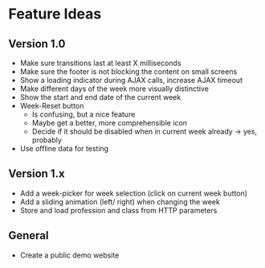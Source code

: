 # Feature Ideas

## Version 1.0
- Make sure transitions last at least X milliseconds
- Make sure the footer is not blocking the content on small screens
- Show a loading indicator during AJAX calls, increase AJAX timeout
- Make different days of the week more visually distinctive
- Show the start and end date of the current week
- Week-Reset button
  - Is confusing, but a nice feature
  - Maybe get a better, more comprehensible icon
  - Decide if it should be disabled when in current week already -> yes, probably
- Use offline data for testing

## Version 1.x
- Add a week-picker for week selection (click on current week button)
- Add a sliding animation (left/ right) when changing the week
- Store and load profession and class from HTTP parameters

## General
- Create a public demo website
